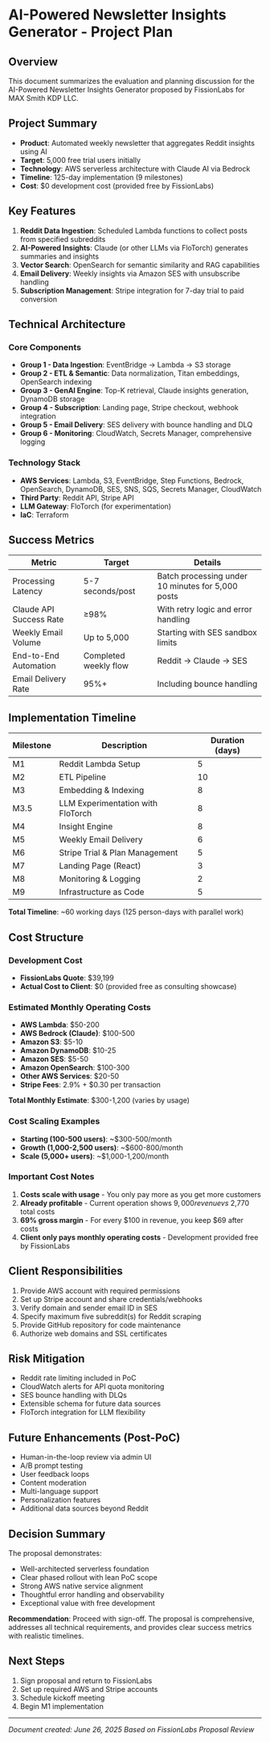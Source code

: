 # AI-Powered Newsletter Insights Generator - Project Plan

## Overview
This document summarizes the evaluation and planning discussion for the AI-Powered Newsletter Insights Generator proposed by FissionLabs for MAX Smith KDP LLC.

## Project Summary
- **Product**: Automated weekly newsletter that aggregates Reddit insights using AI
- **Target**: 5,000 free trial users initially
- **Technology**: AWS serverless architecture with Claude AI via Bedrock
- **Timeline**: 125-day implementation (9 milestones)
- **Cost**: $0 development cost (provided free by FissionLabs)

## Key Features
1. **Reddit Data Ingestion**: Scheduled Lambda functions to collect posts from specified subreddits
2. **AI-Powered Insights**: Claude (or other LLMs via FloTorch) generates summaries and insights
3. **Vector Search**: OpenSearch for semantic similarity and RAG capabilities
4. **Email Delivery**: Weekly insights via Amazon SES with unsubscribe handling
5. **Subscription Management**: Stripe integration for 7-day trial to paid conversion

## Technical Architecture

### Core Components
- **Group 1 - Data Ingestion**: EventBridge → Lambda → S3 storage
- **Group 2 - ETL & Semantic**: Data normalization, Titan embeddings, OpenSearch indexing
- **Group 3 - GenAI Engine**: Top-K retrieval, Claude insights generation, DynamoDB storage
- **Group 4 - Subscription**: Landing page, Stripe checkout, webhook integration
- **Group 5 - Email Delivery**: SES delivery with bounce handling and DLQ
- **Group 6 - Monitoring**: CloudWatch, Secrets Manager, comprehensive logging

### Technology Stack
- **AWS Services**: Lambda, S3, EventBridge, Step Functions, Bedrock, OpenSearch, DynamoDB, SES, SNS, SQS, Secrets Manager, CloudWatch
- **Third Party**: Reddit API, Stripe API
- **LLM Gateway**: FloTorch (for experimentation)
- **IaC**: Terraform

## Success Metrics

| Metric | Target | Details |
|--------|--------|---------|
| Processing Latency | 5-7 seconds/post | Batch processing under 10 minutes for 5,000 posts |
| Claude API Success Rate | ≥98% | With retry logic and error handling |
| Weekly Email Volume | Up to 5,000 | Starting with SES sandbox limits |
| End-to-End Automation | Completed weekly flow | Reddit → Claude → SES |
| Email Delivery Rate | 95%+ | Including bounce handling |

## Implementation Timeline

| Milestone | Description | Duration (days) |
|-----------|-------------|-----------------|
| M1 | Reddit Lambda Setup | 5 |
| M2 | ETL Pipeline | 10 |
| M3 | Embedding & Indexing | 8 |
| M3.5 | LLM Experimentation with FloTorch | 8 |
| M4 | Insight Engine | 8 |
| M5 | Weekly Email Delivery | 6 |
| M6 | Stripe Trial & Plan Management | 5 |
| M7 | Landing Page (React) | 3 |
| M8 | Monitoring & Logging | 2 |
| M9 | Infrastructure as Code | 5 |

**Total Timeline**: ~60 working days (125 person-days with parallel work)

## Cost Structure

### Development Cost
- **FissionLabs Quote**: $39,199
- **Actual Cost to Client**: $0 (provided free as consulting showcase)

### Estimated Monthly Operating Costs
- **AWS Lambda**: $50-200
- **AWS Bedrock (Claude)**: $100-500
- **Amazon S3**: $5-10
- **Amazon DynamoDB**: $10-25
- **Amazon SES**: $5-50
- **Amazon OpenSearch**: $100-300
- **Other AWS Services**: $20-50
- **Stripe Fees**: 2.9% + $0.30 per transaction

**Total Monthly Estimate**: $300-1,200 (varies by usage)

### Cost Scaling Examples
- **Starting (100-500 users)**: ~$300-500/month
- **Growth (1,000-2,500 users)**: ~$600-800/month
- **Scale (5,000+ users)**: ~$1,000-1,200/month

### Important Cost Notes
1. **Costs scale with usage** - You only pay more as you get more customers
2. **Already profitable** - Current operation shows $9,000 revenue vs ~$2,770 total costs
3. **69% gross margin** - For every $100 in revenue, you keep $69 after costs
4. **Client only pays monthly operating costs** - Development provided free by FissionLabs

## Client Responsibilities
1. Provide AWS account with required permissions
2. Set up Stripe account and share credentials/webhooks
3. Verify domain and sender email ID in SES
4. Specify maximum five subreddit(s) for Reddit scraping
5. Provide GitHub repository for code maintenance
6. Authorize web domains and SSL certificates

## Risk Mitigation
- Reddit rate limiting included in PoC
- CloudWatch alerts for API quota monitoring
- SES bounce handling with DLQs
- Extensible schema for future data sources
- FloTorch integration for LLM flexibility

## Future Enhancements (Post-PoC)
- Human-in-the-loop review via admin UI
- A/B prompt testing
- User feedback loops
- Content moderation
- Multi-language support
- Personalization features
- Additional data sources beyond Reddit

## Decision Summary
The proposal demonstrates:
- Well-architected serverless foundation
- Clear phased rollout with lean PoC scope
- Strong AWS native service alignment
- Thoughtful error handling and observability
- Exceptional value with free development

**Recommendation**: Proceed with sign-off. The proposal is comprehensive, addresses all technical requirements, and provides clear success metrics with realistic timelines.

## Next Steps
1. Sign proposal and return to FissionLabs
2. Set up required AWS and Stripe accounts
3. Schedule kickoff meeting
4. Begin M1 implementation

---
*Document created: June 26, 2025*
*Based on FissionLabs Proposal Review*
